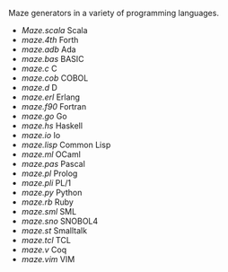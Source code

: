 
Maze generators in a variety of programming languages.

 - *Maze.scala* Scala
 - *maze.4th* Forth
 - *maze.adb* Ada
 - *maze.bas* BASIC
 - *maze.c* C
 - *maze.cob* COBOL
 - *maze.d* D
 - *maze.erl* Erlang
 - *maze.f90* Fortran
 - *maze.go* Go
 - *maze.hs* Haskell
 - *maze.io* Io
 - *maze.lisp* Common Lisp
 - *maze.ml* OCaml
 - *maze.pas* Pascal
 - *maze.pl* Prolog
 - *maze.pli* PL/1
 - *maze.py* Python
 - *maze.rb* Ruby
 - *maze.sml* SML
 - *maze.sno* SNOBOL4
 - *maze.st* Smalltalk
 - *maze.tcl* TCL
 - *maze.v* Coq
 - *maze.vim* VIM

